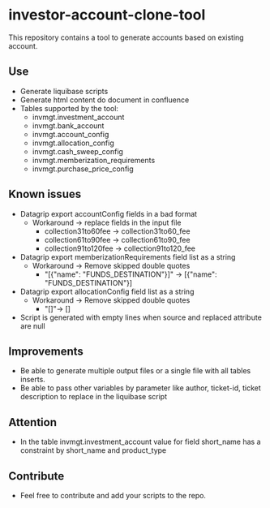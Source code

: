 # investor-account-clone-tool

This repository contains a tool to generate accounts based on existing account.

## Use
- Generate liquibase scripts
- Generate html content do document in confluence
- Tables supported by the tool:
    - invmgt.investment_account
    - invmgt.bank_account
    - invmgt.account_config
    - invmgt.allocation_config
    - invmgt.cash_sweep_config
    - invmgt.memberization_requirements
    - invmgt.purchase_price_config

## Known issues
- Datagrip export accountConfig fields in a bad format
  - Workaround -> replace fields in the input file
    - collection31to60fee -> collection31to60_fee
    - collection61to90fee -> collection61to90_fee
    - collection91to120fee -> collection91to120_fee
- Datagrip export memberizationRequirements field list as a string
  - Workaround -> Remove skipped double quotes
    - "[{\"name\": \"FUNDS_DESTINATION\"}]" -> [{"name": "FUNDS_DESTINATION"}]
- Datagrip export allocationConfig field list as a string
  - Workaround -> Remove skipped double quotes
    - "[]"-> []
- Script is generated with empty lines when source and replaced attribute are null

## Improvements
- Be able to generate multiple output files or a single file with all tables inserts.
- Be able to pass other variables by parameter like author, ticket-id, ticket description to replace in the liquibase script  

## Attention
- In the table invmgt.investment_account value for field short_name has a constraint by short_name and product_type

## Contribute
- Feel free to contribute and add your scripts to the repo.